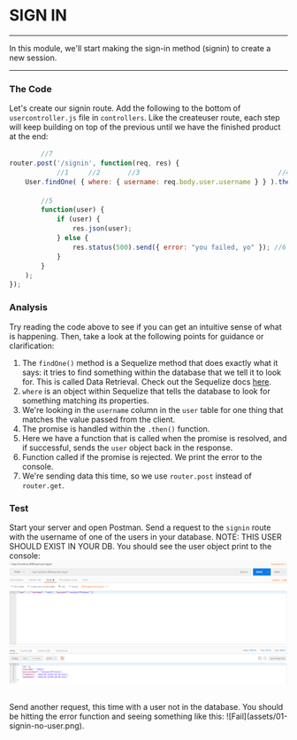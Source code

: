 # SIGN IN
---
In this module, we'll start making the sign-in method (signin) to create a new session.

<hr>

### The Code
Let's create our signin route. Add the following to the bottom of `usercontroller.js` file in `controllers`. Like the createuser route, each step will keep building on top of the previous until we have the finished product at the end:

```js
		//7
router.post('/signin', function(req, res) {
            //1     //2       //3                                   //4
	User.findOne( { where: { username: req.body.user.username } } ).then(
    
        //5
        function(user) {
			if (user) {
				res.json(user);
			} else {
				res.status(500).send({ error: "you failed, yo" }); //6
			}
		}
	);
});

```
### Analysis
Try reading the code above to see if you can get an intuitive sense of what is happening. Then, take a look at the following points for guidance or clarification:

1. The `findOne()` method is a Sequelize method that does exactly what it says: it tries to find something within the database that we tell it to look for. This is called Data Retrieval. Check out the Sequelize docs [here](http://docs.sequelizejs.com/manual/tutorial/models-usage.html).
2. `where` is an object within Sequelize that tells the database to look for something matching its properties.
3. We're looking in the `username` column in the `user` table for one thing that matches the value passed from the client.
4. The promise is handled within the `.then()` function.
5. Here we have a function that is called when the promise is resolved, and if successful, sends the `user` object back in the response.
6. Function called if the promise is rejected. We print the error to the console. 
7. We're sending data this time, so we use `router.post` instead of `router.get`.

### Test
Start your server and open Postman. Send a request to the `signin` route with the username of one of the users in your database. NOTE: THIS USER SHOULD EXIST IN YOUR DB.  You should see the user object print to the console:
![screenshot](assets/01-signin-user.PNG)

 <br>
Send another request, this time with a user not in the database. You should be hitting the error function and seeing something like this:
![Fail](assets/01-signin-no-user.png). <br>
